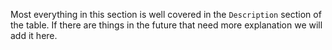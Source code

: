 Most everything in this section is well covered in the `Description` section of the table.  If there are things in the future that need more explanation we will add it here.
